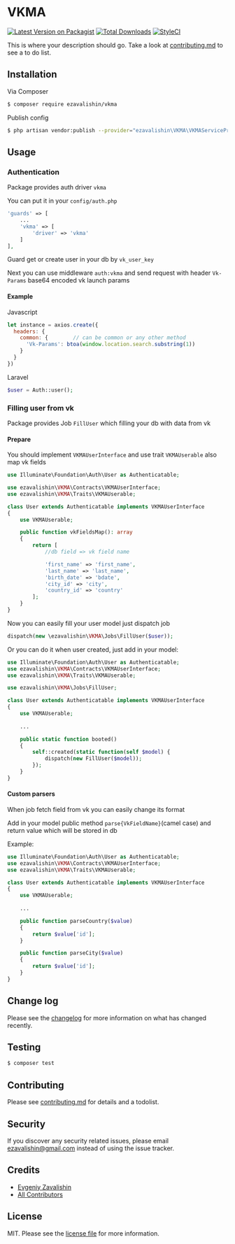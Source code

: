 # VKMA

[![Latest Version on Packagist][ico-version]][link-packagist]
[![Total Downloads][ico-downloads]][link-downloads]
[![StyleCI][ico-styleci]][link-styleci]

This is where your description should go. Take a look at [contributing.md](contributing.md) to see a to do list.

## Installation

Via Composer

``` bash
$ composer require ezavalishin/vkma
```

Publish config

``` bash
$ php artisan vendor:publish --provider="ezavalishin\VKMA\VKMAServiceProvider"
```

## Usage

### Authentication

Package provides auth driver `vkma`

You can put it in your `config/auth.php`

```php
'guards' => [
    ...
    'vkma' => [
        'driver' => 'vkma'
    ]
], 
```

Guard get or create user in your db by `vk_user_key`

Next you can use middleware `auth:vkma` and send request with header `Vk-Params` base64 encoded vk launch params

#### Example

Javascript
```javascript
let instance = axios.create({
  headers: {
    common: {        // can be common or any other method
      'Vk-Params': btoa(window.location.search.substring(1))
    }
  }
})
``` 

Laravel
```php
$user = Auth::user();
```


### Filling user from vk

Package provides Job `FillUser` which filling your db with data from vk

#### Prepare

You should implement `VKMAUserInterface` and use trait `VKMAUserable` also map vk fields

```php
use Illuminate\Foundation\Auth\User as Authenticatable;

use ezavalishin\VKMA\Contracts\VKMAUserInterface;
use ezavalishin\VKMA\Traits\VKMAUserable;

class User extends Authenticatable implements VKMAUserInterface
{
    use VKMAUserable;

    public function vkFieldsMap(): array
    {
        return [
            //db field => vk field name

            'first_name' => 'first_name',
            'last_name' => 'last_name',
            'birth_date' => 'bdate',
            'city_id' => 'city',
            'country_id' => 'country'
        ];
    }
}
```


Now you can easily fill your user model just dispatch job

```php
dispatch(new \ezavalishin\VKMA\Jobs\FillUser($user));
```  

Or you can do it when user created, just add in your model:

```php
use Illuminate\Foundation\Auth\User as Authenticatable;
use ezavalishin\VKMA\Contracts\VKMAUserInterface;
use ezavalishin\VKMA\Traits\VKMAUserable;

use ezavalishin\VKMA\Jobs\FillUser;

class User extends Authenticatable implements VKMAUserInterface
{
    use VKMAUserable;
    
    ...

    public static function booted()
    {
        self::created(static function(self $model) {
            dispatch(new FillUser($model));
        });
    }
}
```


#### Custom parsers

When job fetch field from vk you can easily change its format

Add in your model public method `parse{VkFieldName}`(camel case) and return value which will be stored in db

Example: 

```php
use Illuminate\Foundation\Auth\User as Authenticatable;
use ezavalishin\VKMA\Contracts\VKMAUserInterface;
use ezavalishin\VKMA\Traits\VKMAUserable;

class User extends Authenticatable implements VKMAUserInterface
{
    use VKMAUserable;
    
    ...

    public function parseCountry($value)
    {
        return $value['id'];
    }

    public function parseCity($value)
    {
        return $value['id'];
    }
}
```

## Change log

Please see the [changelog](changelog.md) for more information on what has changed recently.

## Testing

``` bash
$ composer test
```

## Contributing

Please see [contributing.md](contributing.md) for details and a todolist.

## Security

If you discover any security related issues, please email ezavalishin@gmail.com instead of using the issue tracker.

## Credits

- [Evgeniy Zavalishin][link-author]
- [All Contributors][link-contributors]

## License

MIT. Please see the [license file](LICENSE) for more information.


[ico-version]: https://img.shields.io/packagist/v/ezavalishin/vkma.svg?style=flat-square
[ico-downloads]: https://img.shields.io/packagist/dt/ezavalishin/vkma.svg?style=flat-square
[ico-styleci]: https://styleci.io/repos/292890838/shield

[link-packagist]: https://packagist.org/packages/ezavalishin/vkma
[link-downloads]: https://packagist.org/packages/ezavalishin/vkma
[link-styleci]: https://styleci.io/repos/292890838
[link-author]: https://github.com/ezavalishin
[link-contributors]: ../../contributors
